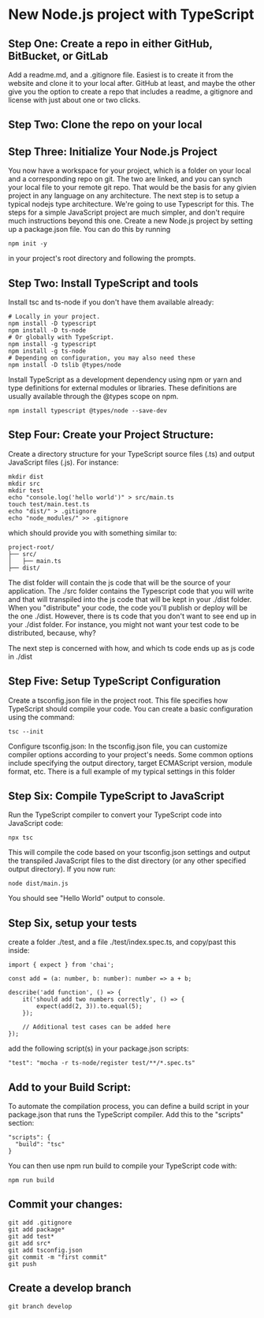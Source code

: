 
# New Node.js project with TypeScript  
## Step One: Create a repo in either GitHub, BitBucket, or GitLab
Add a readme.md, and a .gitignore file. Easiest is to create it from the website and clone it to your local after. GitHub at least, and maybe the other give you the option to create a repo that includes a readme, a gitignore and license with just about one or two clicks.

## Step Two: Clone the repo on your local

## Step Three: Initialize Your Node.js Project
You now have a workspace for your project, which is a folder on your local and a corresponding repo on git. The two are linked, and you can synch your local file to your remote git repo. That would be the basis for any givien project in any language on any architecture. The next step is to setup a typical nodejs type architecture. We're going to use Typescript for this. The steps for a simple JavaScript project are much simpler, and don't require much instructions beyond this one. Create a new Node.js project by setting up a package.json file. You can do this by running 

```
npm init -y
```
in your project's root directory and following the prompts.

## Step Two: Install TypeScript and tools

Install tsc and ts-node if you don't have them available already: 

```
# Locally in your project.
npm install -D typescript
npm install -D ts-node
# Or globally with TypeScript.
npm install -g typescript
npm install -g ts-node
# Depending on configuration, you may also need these
npm install -D tslib @types/node
```


Install TypeScript as a development dependency using npm or yarn and type definitions for external modules or libraries. These definitions are usually available through the @types scope on npm. 

```
npm install typescript @types/node --save-dev
```

## Step Four: Create your Project Structure:
Create a directory structure for your TypeScript source files (.ts) and output JavaScript files (.js). For instance:


```
mkdir dist
mkdir src
mkdir test
echo "console.log('hello world')" > src/main.ts
touch test/main.test.ts
echo "dist/" > .gitignore
echo "node_modules/" >> .gitignore
```

which should provide you with something similar to: 
```
project-root/
├── src/
│   ├── main.ts
├── dist/
```
The dist folder will contain the js code that will be the source of your application. The ./src folder contains the Typescript code that you will write and that will transpiled into the js code that will be kept in your ./dist folder. When you "distribute" your code, the code you'll publish or deploy will be the one ./dist. However, there is ts code that you don't want to see end up in your ./dist folder. For instance, you might not want your test code to be distributed, because, why? 

The next step is concerned with how, and which  ts code ends up as js code in ./dist

## Step Five: Setup TypeScript Configuration
Create a tsconfig.json file in the project root. This file specifies how TypeScript should compile your code. You can create a basic configuration using the command: 

```
tsc --init
```

Configure tsconfig.json:
In the tsconfig.json file, you can customize compiler options according to your project's needs. Some common options include specifying the output directory, target ECMAScript version, module format, etc. There is a full example of my typical settings in this folder

## Step Six: Compile TypeScript to JavaScript
Run the TypeScript compiler to convert your TypeScript code into JavaScript code:

```
npx tsc
```

This will compile the code based on your tsconfig.json settings and output the transpiled JavaScript files to the dist directory (or any other specified output directory). If you now run:
```
node dist/main.js
```

You should see "Hello World" output to console.


## Step Six, setup your tests
create a folder ./test, and a file ./test/index.spec.ts, and copy/past this inside:

```
import { expect } from 'chai';

const add = (a: number, b: number): number => a + b;

describe('add function', () => {
    it('should add two numbers correctly', () => {
        expect(add(2, 3)).to.equal(5);
    });

    // Additional test cases can be added here
});
```
add the following script(s) in your  package.json scripts:
```
"test": "mocha -r ts-node/register test/**/*.spec.ts"
```


## Add to your Build Script:
To automate the compilation process, you can define a build script in your package.json that runs the TypeScript compiler. Add this to the "scripts" section:

```
"scripts": {
  "build": "tsc"
}
```

You can then use npm run build to compile your TypeScript code with: 

```
npm run build
```
## Commit your changes: 
```
git add .gitignore
git add package*
git add test*
git add src*
git add tsconfig.json
git commit -m "first commit"
git push
```
## Create a develop branch
```
git branch develop
```

